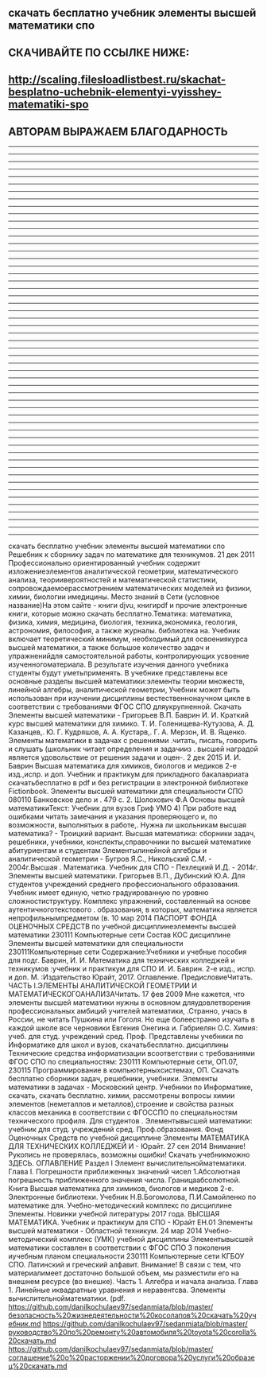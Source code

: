 скачать бесплатно учебник элементы высшей математики спо
--------------------------------------------------
СКАЧИВАЙТЕ ПО ССЫЛКЕ НИЖЕ:
--------------------------------------------------
http://scaling.filesloadlistbest.ru/skachat-besplatno-uchebnik-elementyi-vyisshey-matematiki-spo
--------------------------------------------------
АВТОРАМ ВЫРАЖАЕМ БЛАГОДАРНОСТЬ
--------------------------------------------------
--------------------------------------------------
--------------------------------------------------
--------------------------------------------------
--------------------------------------------------
--------------------------------------------------
--------------------------------------------------
--------------------------------------------------
--------------------------------------------------
--------------------------------------------------
--------------------------------------------------
--------------------------------------------------
--------------------------------------------------
--------------------------------------------------
--------------------------------------------------
--------------------------------------------------
--------------------------------------------------
--------------------------------------------------
--------------------------------------------------
--------------------------------------------------
--------------------------------------------------
--------------------------------------------------
--------------------------------------------------
--------------------------------------------------
--------------------------------------------------
--------------------------------------------------
--------------------------------------------------
--------------------------------------------------
--------------------------------------------------
--------------------------------------------------
--------------------------------------------------
--------------------------------------------------
--------------------------------------------------
--------------------------------------------------
--------------------------------------------------
--------------------------------------------------
--------------------------------------------------
--------------------------------------------------
--------------------------------------------------
--------------------------------------------------
--------------------------------------------------
--------------------------------------------------
--------------------------------------------------
--------------------------------------------------
--------------------------------------------------
--------------------------------------------------
--------------------------------------------------
--------------------------------------------------
--------------------------------------------------
--------------------------------------------------
--------------------------------------------------
--------------------------------------------------
--------------------------------------------------
--------------------------------------------------
скачать бесплатно учебник элементы высшей математики спо Решебник к сборнику задач по математике для техникумов. 21 дек 2011  Профессионально ориентированный учебник содержит изложениеэлементов аналитической геометрии, математического анализа, теориивероятностей и математической статистики, сопровождаемоерассмотрением математических моделей из физики, химии, биологии имедицины. Место знаний в Сети (условное название)На этом сайте - книги djvu, книгиpdf и прочие электронные книги, которые можно скачать бесплатно.Тематика: математика, физика, химия, медицина, биология, техника,экономика, геология, астрономия, философия, а также журналы. библиотека на. Учебник включает теоретический минимум, необходимый для освоениякурса высшей математики, а также большое количество задач и упражненийдля самостоятельной работы, контролирующих усвоение изученногоматериала. В результате изучения данного учебника студенты будут уметьприменять. В учебнике представлены все основные разделы высшей математики:элементы теории множеств, линейной алгебры, аналитической геометрии, Учебник может быть использован при изучении дисциплины вестественнонаучном цикле в соответствии с требованиями ФГОС СПО дляукрупненной. Скачать Элементы высшей математики - Григорьев В.П. Баврин И. И. Краткий курс высшей математики для химико. Т. И. Голенищева-Кутузова, А. Д. Казанцев,. Ю. Г. Кудряшов, А. А. Кустарв,. Г. А. Мерзон, И. В. Ященко. Элементы математики в задачах с решениями .читать, писать, говорить и слушать (школьник читает определения и задачииз . высшей наградой является удовольствие от решения задачи и оцен-.
2 дек 2015  И. И. Баврин Высшая математика для химиков, биологов и медиков 2-е изд.,испр. и доп. Учебник и практикум для прикладного бакалавриата скачатьбесплатно в pdf и без регистрации в электронной библиотеке Fictionbook. Элементы высшей математики для специальности СПО 080110 Банковское дело и . 479 с. 2. Шолохович Ф.А Основы высшей математикиТекст: Учебник для вузов Гриф УМО   4) При работе над ошибками читать замечания и указания проверяющего и, по возможности, выполнятьих в работе,. Нужна ли школьникам высшая математика? - Троицкий вариант. Высшая математика: сборники задач, решебники, учебники, конспекты,справочники по высшей математике абитуриентам и студентам  Элементылинейной алгебры и аналитической геометрии - Бугров Я.С., Никольский С.М. - 2004г.Высшая . Математика. Учебник для СПО - Пехлецкий И.Д. - 2014г. Элементы высшей математики. Григорьев В.П., Дубинский Ю.А. Для студентов учреждений среднего профессионального образования. Учебник имеет единую, четко градуированную по уровню сложностиструктуру. Комплекс упражнений, составленный на основе аутентичноготекстового . образования, в которых, математика является непрофильнымпредметом (в. 10 мар 2014  ПАСПОРТ ФОНДА ОЦЕНОЧНЫХ СРЕДСТВ по учебной дисциплинеэлементы высшей математики 230111 Компьютерные сети Состав КОС дисциплине Элементы высшей математики для специальности 230111Компьютерные сети Содержание:Учебники и учебные пособия для подг. Баврин, И. И. Математика для технических колледжей и техникумов :учебник и практикум для СПО  И. И. Баврин.  2-е изд., испр. и доп.  М. :Издательство Юрайт, 2017.  Оглавление. ПредисловиеЧитать. ЧАСТЬ I.ЭЛЕМЕНТЫ АНАЛИТИЧЕСКОЙ ГЕОМЕТРИИ И МАТЕМАТИЧЕСКОГОАНАЛИЗАЧитать.
17 фев 2009  Мне кажется, что элементы высшей математики нужны в основном дляудовлетворения профессиональных амбиций учителей математики, .Странно, учась в России, не читать Пушкина или Гоголя. Но еще болеестранно изучать в каждой школе все черновики Евгения Онегина и. Габриелян О.С. Химия: учеб. для студ. учреждений сред. Проф. Представлены учебники по Информатике для школ и вузов, скачатьбесплатно.  дисциплины Технические средства информатизации всоответствии с требованиями ФГОС СПО по специальностям: 230111 Компьютерные сети, ОП.07, 230115 Программирование в компьютерныхсистемах, ОП. Скачать бесплатно сборники задач, решебники, учебники. Элементы математики в задачах - Московский центр. Учебники по Информатике, скачать, скачать бесплатно. химии, рассмотрены вопросы химии элементов (неметаллов и металлов),строение и свойства разных классов  механика в соответствии с ФГОССПО по специальностям технического профиля. Для студентов . Элементывысшей математики: учебник для студ. учреждений сред. Проф.образования. Фонд Оценочных Средств по учебной дисциплине Элементы
МАТЕМАТИКА ДЛЯ ТЕХНИЧЕСКИХ КОЛЛЕДЖЕЙ И  - Юрайт. 27 сен 2014  Внимание! Рукопись не проверялась, возможны ошибки! Скачать учебникможно ЗДЕСЬ. ОГЛАВЛЕНИЕ Раздел I Элемент вычислительнойматематики. Глава I. Погрешности приближенных значений чисел  1.Абсолютная погрешность приближенного значения числа. Границаабсолютной. Книга Высшая математика для химиков, биологов и медиков 2-е. Электронные библиотеки. Учебник Н.В.Богомолова, П.И.Самойленко по математике для. Учебно-методический комплекс по дисциплине Элементы. Новинки учебной литературы 2017 года. ВЫСШАЯ МАТЕМАТИКА. Учебник и практикум для СПО - Юрайт
ЕН.01 Элементы высшей математики - Областной техникум. 24 мар 2014  Учебно-методический комплекс (УМК) учебной дисциплины Элементывысшей математики составлен в соответствии с ФГОС СПО 3 поколения иучебным планом специальности 230111 Компьютерные сети КГБОУ СПО. Латинский и греческий алфавит. Внимание! В связи с тем, что материалимеет достаточно большой объем, мы разместили его на внешнем ресурсе (во внешке). Часть 1. Алгебра и начала анализа. Глава 1. Линейные иквадратные уравнения и неравентсва. Элементы вычислительнойматематики. (pdf.
https://github.com/danilkochulaev97/sedanmiata/blob/master/безопасность%20жизнедеятельности%20косолапов%20скачать%20учебник.md
https://github.com/danilkochulaev97/sedanmiata/blob/master/руководство%20по%20ремонту%20автомобиля%20toyota%20corolla%20скачать.md
https://github.com/danilkochulaev97/sedanmiata/blob/master/соглашение%20о%20расторжении%20договора%20услуги%20образец%20скачать.md